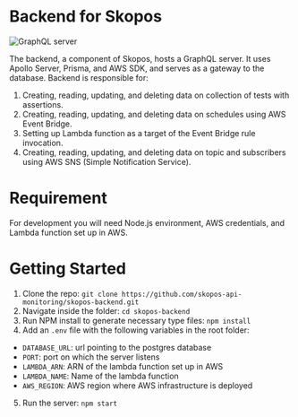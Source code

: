 # Backend for Skopos
![GraphQL server](./illustrations/xstate-collection-runner.png)

The backend, a component of Skopos, hosts a GraphQL server. It uses Apollo Server, Prisma, and AWS SDK, and serves as a gateway to the database. Backend is responsible for:
1. Creating, reading, updating, and deleting data on collection of tests with assertions.
2. Creating, reading, updating, and deleting data on schedules using AWS Event Bridge.
3. Setting up Lambda function as a target of the Event Bridge rule invocation. 
4. Creating, reading, updating, and deleting data on topic and subscribers using AWS SNS (Simple Notification Service).

# Requirement

For development you will need Node.js environment, AWS credentials, and Lambda function set up in AWS.

# Getting Started

1. Clone the repo: `git clone https://github.com/skopos-api-monitoring/skopos-backend.git`
2. Navigate inside the folder: `cd skopos-backend`
3. Run NPM install to generate necessary type files: `npm install`
4. Add an `.env` file with the following variables in the root folder:
  - `DATABASE_URL`: url pointing to the postgres database
  - `PORT`: port on which the server listens
  - `LAMBDA_ARN`: ARN of the lambda function set up in AWS
  - `LAMBDA_NAME`: Name of the lambda function
  - `AWS_REGION`: AWS region where AWS infrastructure is deployed
5. Run the server: `npm start`